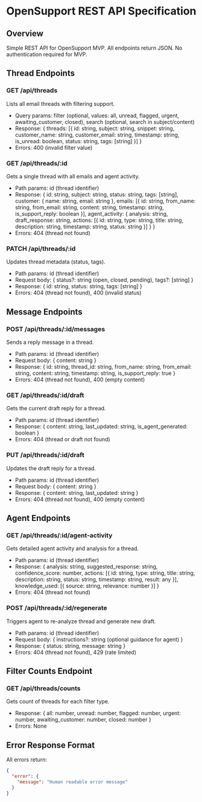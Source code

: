 # OpenSupport REST API Specification

## Overview

Simple REST API for OpenSupport MVP. All endpoints return JSON. No authentication required for MVP.

## Thread Endpoints

### GET /api/threads
Lists all email threads with filtering support.
- Query params: filter (optional, values: all, unread, flagged, urgent, awaiting_customer, closed), search (optional, search in subject/content)
- Response: { threads: [{ id: string, subject: string, snippet: string, customer_name: string, customer_email: string, timestamp: string, is_unread: boolean, status: string, tags: [string] }] }
- Errors: 400 (invalid filter value)

### GET /api/threads/:id
Gets a single thread with all emails and agent activity.
- Path params: id (thread identifier)
- Response: { id: string, subject: string, status: string, tags: [string], customer: { name: string, email: string }, emails: [{ id: string, from_name: string, from_email: string, content: string, timestamp: string, is_support_reply: boolean }], agent_activity: { analysis: string, draft_response: string, actions: [{ id: string, type: string, title: string, description: string, timestamp: string, status: string }] } }
- Errors: 404 (thread not found)

### PATCH /api/threads/:id
Updates thread metadata (status, tags).
- Path params: id (thread identifier)
- Request body: { status?: string (open, closed, pending), tags?: [string] }
- Response: { id: string, status: string, tags: [string] }
- Errors: 404 (thread not found), 400 (invalid status)

## Message Endpoints

### POST /api/threads/:id/messages
Sends a reply message in a thread.
- Path params: id (thread identifier)
- Request body: { content: string }
- Response: { id: string, thread_id: string, from_name: string, from_email: string, content: string, timestamp: string, is_support_reply: true }
- Errors: 404 (thread not found), 400 (empty content)

### GET /api/threads/:id/draft
Gets the current draft reply for a thread.
- Path params: id (thread identifier)
- Response: { content: string, last_updated: string, is_agent_generated: boolean }
- Errors: 404 (thread or draft not found)

### PUT /api/threads/:id/draft
Updates the draft reply for a thread.
- Path params: id (thread identifier)
- Request body: { content: string }
- Response: { content: string, last_updated: string }
- Errors: 404 (thread not found), 400 (empty content)

## Agent Endpoints

### GET /api/threads/:id/agent-activity
Gets detailed agent activity and analysis for a thread.
- Path params: id (thread identifier)
- Response: { analysis: string, suggested_response: string, confidence_score: number, actions: [{ id: string, type: string, title: string, description: string, status: string, timestamp: string, result: any }], knowledge_used: [{ source: string, relevance: number }] }
- Errors: 404 (thread not found)

### POST /api/threads/:id/regenerate
Triggers agent to re-analyze thread and generate new draft.
- Path params: id (thread identifier)
- Request body: { instructions?: string (optional guidance for agent) }
- Response: { status: string, message: string }
- Errors: 404 (thread not found), 429 (rate limited)

## Filter Counts Endpoint

### GET /api/threads/counts
Gets count of threads for each filter type.
- Response: { all: number, unread: number, flagged: number, urgent: number, awaiting_customer: number, closed: number }
- Errors: None

## Error Response Format

All errors return:
```json
{
  "error": {
    "message": "Human readable error message"
  }
}
``` 